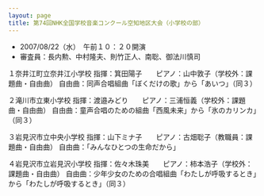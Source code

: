 ```yaml
---
layout: page
title: 第74回NHK全国学校音楽コンクール空知地区大会（小学校の部）
---
```

-   2007/08/22（水）　午前１０：２０開演
-   審査員：長内勲、中村隆夫、則竹正人、南聡、御法川慎司

１奈井江町立奈井江小学校
指揮：箕田陽子　　ピアノ：山中敦子（学校外：課題曲・自由曲）
自由曲：同声合唱組曲「ぼくだけの歌」から「あいつ」（同３）

２滝川市立東小学校
指揮：渡邉みどり　　ピアノ：三浦恒義（学校外：課題曲・自由曲）
自由曲：童声合唱のための組曲「西風未来」から「氷のカリンカ」（同３）

３岩見沢市立中央小学校
指揮：山下ミナ子　　ピアノ：古畑聡子（教職員：課題曲・自由曲）
自由曲：「みんなひとつの生命だから」

４岩見沢市立岩見沢小学校
指揮：佐々木珠美　　ピアノ：柿本浩子（学校外：課題曲・自由曲）
自由曲：少年少女のための合唱組曲「わたしが呼吸するとき」から「わたしが呼吸するとき」（同３）
